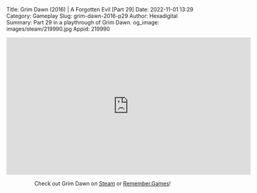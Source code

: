 Title: Grim Dawn (2016) | A Forgotten Evil [Part 29]
Date: 2022-11-01 13:29
Category: Gameplay
Slug: grim-dawn-2016-p29
Author: Hexadigital
Summary: Part 29 in a playthrough of Grim Dawn.
og_image: images/steam/219990.jpg
Appid: 219990

<center><iframe src="https://www.youtube.com/embed/uD7zRK_NO0I?feature=oembed" allow="accelerometer; autoplay; encrypted-media; gyroscope; picture-in-picture" width="640" height="360" frameborder="0"></iframe>

Check out Grim Dawn on [Steam](https://store.steampowered.com/app/219990/?curator_clanid=34633900) or [Remember.Games](https://remember.games/game/178/)!</center>

